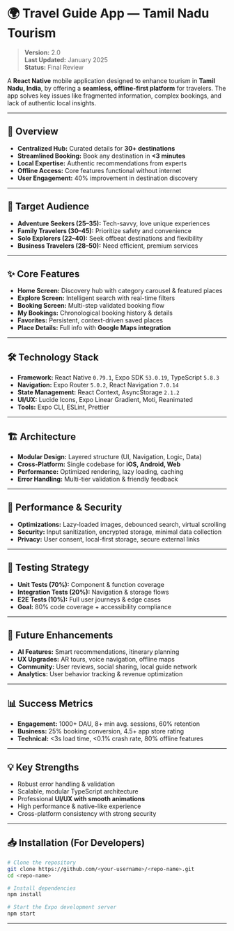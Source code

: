 # 🌍 Travel Guide App — Tamil Nadu Tourism

> **Version:** 2.0  
> **Last Updated:** January 2025  
> **Status:** Final Review  

A **React Native** mobile application designed to enhance tourism in **Tamil Nadu, India**, by offering a **seamless, offline-first platform** for travelers. The app solves key issues like fragmented information, complex bookings, and lack of authentic local insights.

---

## 📌 Overview
- **Centralized Hub:** Curated details for **30+ destinations**  
- **Streamlined Booking:** Book any destination in **<3 minutes**  
- **Local Expertise:** Authentic recommendations from experts  
- **Offline Access:** Core features functional without internet  
- **User Engagement:** 40% improvement in destination discovery  

---

## 🎯 Target Audience
- **Adventure Seekers (25–35):** Tech-savvy, love unique experiences  
- **Family Travelers (30–45):** Prioritize safety and convenience  
- **Solo Explorers (22–40):** Seek offbeat destinations and flexibility  
- **Business Travelers (28–50):** Need efficient, premium services  

---

## ✨ Core Features
- **Home Screen:** Discovery hub with category carousel & featured places  
- **Explore Screen:** Intelligent search with real-time filters  
- **Booking Screen:** Multi-step validated booking flow  
- **My Bookings:** Chronological booking history & details  
- **Favorites:** Persistent, context-driven saved places  
- **Place Details:** Full info with **Google Maps integration**

---

## 🛠️ Technology Stack
- **Framework:** React Native `0.79.1`, Expo SDK `53.0.19`, TypeScript `5.8.3`  
- **Navigation:** Expo Router `5.0.2`, React Navigation `7.0.14`  
- **State Management:** React Context, AsyncStorage `2.1.2`  
- **UI/UX:** Lucide Icons, Expo Linear Gradient, Moti, Reanimated  
- **Tools:** Expo CLI, ESLint, Prettier  

---

## 🏗️ Architecture
- **Modular Design:** Layered structure (UI, Navigation, Logic, Data)  
- **Cross-Platform:** Single codebase for **iOS, Android, Web**  
- **Performance:** Optimized rendering, lazy loading, caching  
- **Error Handling:** Multi-tier validation & friendly feedback  

---

## 🚀 Performance & Security
- **Optimizations:** Lazy-loaded images, debounced search, virtual scrolling  
- **Security:** Input sanitization, encrypted storage, minimal data collection  
- **Privacy:** User consent, local-first storage, secure external links  

---

## 🧪 Testing Strategy
- **Unit Tests (70%):** Component & function coverage  
- **Integration Tests (20%):** Navigation & storage flows  
- **E2E Tests (10%):** Full user journeys & edge cases  
- **Goal:** 80% code coverage + accessibility compliance  

---

## 🔮 Future Enhancements
- **AI Features:** Smart recommendations, itinerary planning  
- **UX Upgrades:** AR tours, voice navigation, offline maps  
- **Community:** User reviews, social sharing, local guide network  
- **Analytics:** User behavior tracking & revenue optimization  

---

## 📊 Success Metrics
- **Engagement:** 1000+ DAU, 8+ min avg. sessions, 60% retention  
- **Business:** 25% booking conversion, 4.5+ app store rating  
- **Technical:** <3s load time, <0.1% crash rate, 80% offline features  

---

## 💡 Key Strengths
- Robust error handling & validation  
- Scalable, modular TypeScript architecture  
- Professional **UI/UX with smooth animations**  
- High performance & native-like experience  
- Cross-platform consistency with strong security  

---

## 📥 Installation (For Developers)
```bash
# Clone the repository
git clone https://github.com/<your-username>/<repo-name>.git
cd <repo-name>

# Install dependencies
npm install

# Start the Expo development server
npm start
```
---
